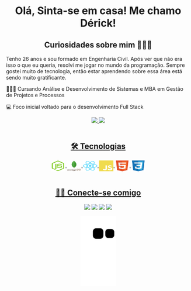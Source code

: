 <h1 align="center">Olá, Sinta-se em casa! Me chamo Dérick!</h1>
<div>
  <h2 align="center">Curiosidades sobre mim 👩🏻‍💻 </h2>
  <p> Tenho 26 anos e sou formado em Engenharia Civil. Após ver que não era isso o que eu queria, resolvi me jogar no mundo da programação. Sempre gostei muito de tecnologia, então estar aprendendo sobre essa área está sendo muito gratificante. </p>
  <p> 👩🏻‍🎓 Cursando Análise e Desenvolvimento de Sistemas e MBA em Gestão de Projetos e Processos </p>
  <p> 💻 Foco inicial voltado para o desenvolvimento Full Stack</p>
  
</div>
<div align="center">
  <a href="https://github.com/derick1castro">
  <img height="160em" src="https://github-readme-stats.vercel.app/api?username=derick1castro&show_icons=true&theme=merko&include_all_commits=true&count_private=true"/>
  <img height="160em" src="https://github-readme-stats.vercel.app/api/top-langs/?username=derick1castro&layout=compact&langs_count=6&theme=tokyonight"/>
</div>
<div align="center" style="display: inline_block"><br>
  <h2>🛠 Tecnologias</h2>
  <img align="center" alt="Js" height="30" width="40" src="https://raw.githubusercontent.com/devicons/devicon/master/icons/nodejs/nodejs-original.svg">
  <img align="center" alt="Js" height="30" width="40" src="https://raw.githubusercontent.com/devicons/devicon/master/icons/mongodb/mongodb-original-wordmark.svg">
  <img align="center" alt="Js" height="30" width="40" src="https://raw.githubusercontent.com/devicons/devicon/master/icons/react/react-original.svg">
  <img align="center" alt="Js" height="30" width="40" src="https://raw.githubusercontent.com/devicons/devicon/master/icons/javascript/javascript-plain.svg">
  <img align="center" alt="HTML" height="30" width="40" src="https://raw.githubusercontent.com/devicons/devicon/master/icons/html5/html5-original.svg">
  <img align="center" alt="CSS" height="30" width="40" src="https://raw.githubusercontent.com/devicons/devicon/master/icons/css3/css3-original.svg">
</div>
 
 <br>
 
<div align="center"> 
  <h2>🤝🏻 Conecte-se comigo</h2>
  <a href="https://wa.me/5527999015550" target="_blank"> <img src="https://img.shields.io/badge/WhatsApp-25D366?style=for-the-badge&logo=whatsapp&logoColor=white" target="_blank"></a>
  <a href="https://instagram.com/derick1castro" target="_blank"><img src="https://img.shields.io/badge/-Instagram-%23E4405F?style=for-the-badge&logo=instagram&logoColor=white" target="_blank"></a> 
  <a href = "mailto:derick1castro@gmail.com"><img src="https://img.shields.io/badge/-Gmail-%23333?style=for-the-badge&logo=gmail&logoColor=white" target="_blank"></a>
  <a href="https://www.linkedin.com/in/derick-castro-763b171b4/" target="_blank"><img src="https://img.shields.io/badge/-LinkedIn-%230077B5?style=for-the-badge&logo=linkedin&logoColor=white" target="_blank"></a> 
 
  ![Snake animation](https://github.com/derick1castro/derick1castro/blob/output/github-contribution-grid-snake.svg)

</div>

